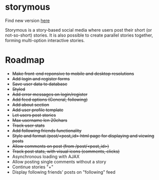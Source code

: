 # storymous

Find new version [here](https://github.com/aleixfortm/storymous)

Storymous is a story-based social media where users post their short (or not-so-short) stories. It is also possible to create parallel stories together, forming multi-option interactive stories. 

# Roadmap
- ~~Make front-end reponsive to mobile and desktop resolutions~~
- ~~Add login and register forms~~
- ~~Save user data to database~~
- ~~Styled~~
- ~~Add error messages on login/register~~
- ~~Add feed options (General, following)~~
- ~~Add about section~~
- ~~Add user profile template~~
- ~~Let users post stories~~
- ~~Max username len 20chars~~
- ~~Track user stats~~
- ~~Add following friends functionality~~ 
- ~~Style and format /post/<post_id> html page for displaying and viewing posts~~
- ~~Allow comments on post (from /post/<post_id>)~~
- ~~Track post stats, with visual icons (comments, clicks)~~
- Asynchronous loading with AJAX
- Allow posting single comments without a story
- Continue stories "+"
- Display following friends' posts on "following" feed

